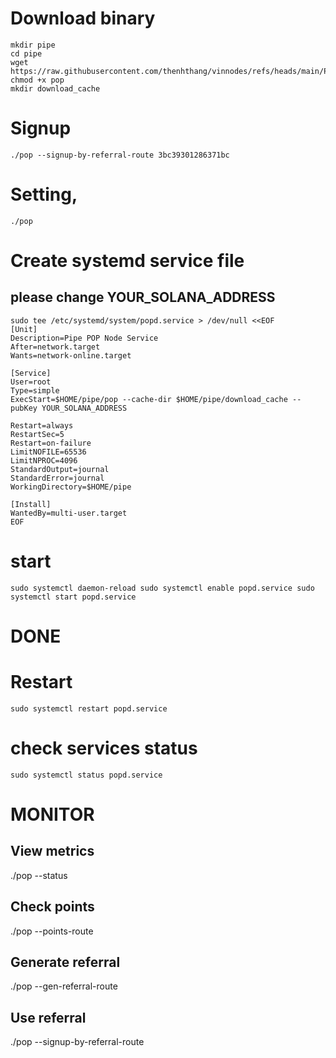 # Download binary
```
mkdir pipe
cd pipe
wget https://raw.githubusercontent.com/thenhthang/vinnodes/refs/heads/main/Pipe/binary/pop
chmod +x pop
mkdir download_cache
```
# Signup
```
./pop --signup-by-referral-route 3bc39301286371bc
```
# Setting, 
```
./pop
```
# Create systemd service file
## please change YOUR_SOLANA_ADDRESS
```
sudo tee /etc/systemd/system/popd.service > /dev/null <<EOF
[Unit]
Description=Pipe POP Node Service
After=network.target
Wants=network-online.target

[Service]
User=root
Type=simple
ExecStart=$HOME/pipe/pop --cache-dir $HOME/pipe/download_cache --pubKey YOUR_SOLANA_ADDRESS

Restart=always
RestartSec=5
Restart=on-failure
LimitNOFILE=65536
LimitNPROC=4096
StandardOutput=journal
StandardError=journal
WorkingDirectory=$HOME/pipe

[Install]
WantedBy=multi-user.target
EOF
```
# start
``
sudo systemctl daemon-reload
sudo systemctl enable popd.service
sudo systemctl start popd.service
``
# DONE

# Restart
```
sudo systemctl restart popd.service
```
# check services status
```
sudo systemctl status popd.service
```
# MONITOR
## View metrics
./pop --status

## Check points
./pop --points-route

## Generate referral
./pop --gen-referral-route

## Use referral
./pop --signup-by-referral-route <CODE>

